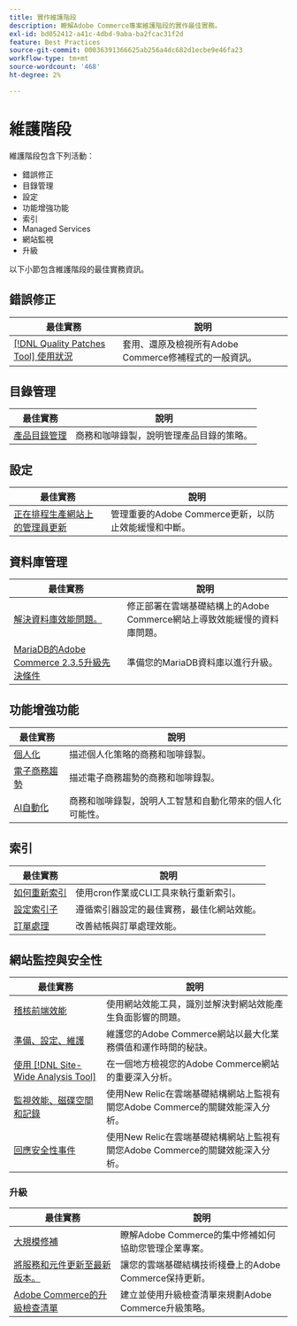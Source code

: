 ```yaml
---
title: 實作維護階段
description: 瞭解Adobe Commerce專案維護階段的實作最佳實務。
exl-id: bd052412-a41c-4dbd-9aba-ba2fcac31f2d
feature: Best Practices
source-git-commit: 00036391366625ab256a4dc682d1ecbe9e46fa23
workflow-type: tm+mt
source-wordcount: '468'
ht-degree: 2%

---
```


# 維護階段

維護階段包含下列活動：

- 錯誤修正
- 目錄管理
- 設定
- 功能增強功能
- 索引
- Managed Services
- 網站監視
- 升級

以下小節包含維護階段的最佳實務資訊。

## 錯誤修正

| 最佳實務 | 說明 |
|-----------------------------------------------------------------------------------|-------------------------------------------------------------------------------|
| [[!DNL Quality Patches Tool] 使用狀況](../../../tools/quality-patches-tool/usage.md) | 套用、還原及檢視所有Adobe Commerce修補程式的一般資訊。 |

## 目錄管理

| 最佳實務 | 說明 |
|------------------------------------------------------------------------------------------------------------------------------------------------------------------|--------------------------------------------------------------------------------------|
| [產品目錄管理](https://www.gotostage.com/channel/fca90f7960be436f9b849215d9e06026/recording/2eea2782fc874047a020391000519f8b/watch?source=CHANNEL) | 商務和咖啡錄製，說明管理產品目錄的策略。 |

## 設定

| 最佳實務 | 說明 |
|-------------------------------------------------------------------------------------------|---------------------------------------------------------------------------------|
| [正在排程生產網站上的管理員更新](scheduling-admin-updates-in-production.md) | 管理重要的Adobe Commerce更新，以防止效能緩慢和中斷。 |

## 資料庫管理

| 最佳實務 | 說明 |
|--------------------------------------------------------------------------------------------------------|-----------------------------------------------------------------------------------------------------|
| [解決資料庫效能問題&#x200B;。](resolve-database-performance-issues.md) | 修正部署在雲端基礎結構上的Adobe Commerce網站上導致效能緩慢的資料庫問題。 |
| [MariaDB的Adobe Commerce 2.3.5升級先決條件&#x200B;](commerce-235-upgrade-prerequisites-mariadb.md) | 準備您的MariaDB資料庫以進行升級。 |

## 功能增強功能

| 最佳實務 | 說明 |
|---------------------------------------------------------------------------------------------------------------------------------------------------------|-----------------------------------------------------------------------------------------------------------------------|
| [個人化](https://www.gotostage.com/channel/fca90f7960be436f9b849215d9e06026/recording/e218545a77de490fb5102eca07d0580a/watch?source=CHANNEL) | 描述個人化策略的商務和咖啡錄製。 |
| [電子商務趨勢](https://www.gotostage.com/channel/fca90f7960be436f9b849215d9e06026/recording/9a772468d7b64409a3d5dff4d67e656d/watch?source=CHANNEL) | 描述電子商務趨勢的商務和咖啡錄製。 |
| [AI自動化](https://www.gotostage.com/channel/fca90f7960be436f9b849215d9e06026/recording/27ae23699c2847be981a23ca098e548f/watch?source=CHANNEL) | 商務和咖啡錄製，說明人工智慧和自動化帶來的個人化可能性。 |

## 索引

| 最佳實務 | 說明 |
|------------------------------------------------------------------------------------------------------------|----------------------------------------------------------------------------------|
| [如何重新索引](https://developer.adobe.com/commerce/php/development/components/indexing/#how-to-reindex) | 使用cron作業或CLI工具來執行重新索引。 |
| [設定索引子&#x200B;](indexer-configuration.md) | 遵循索引器設定的最佳實務，最佳化網站效能。 |
| [訂單處理](order-processing-configuration.md) | 改善結帳與訂單處理效能。 |

## 網站監控與安全性

| 最佳實務 | 說明 |
|-------------------------------------------------------------------------------------------------------------------------------------------------|-----------------------------------------------------------------------------------------------------------|
| [稽核前端效能](frontend-performance.md) | 使用網站效能工具，識別並解決對網站效能產生負面影響的問題。 |
| [準備、設定、維護](https://business.adobe.com/blog/basics/ready-set-maintain) | 維護您的Adobe Commerce網站以最大化業務價值和運作時間的秘訣。 |
| [使用 [!DNL Site-Wide Analysis Tool]](../../../tools/site-wide-analysis-tool/intro.md#integrations-with-other-adobe-commerce-support-tools) | 在一個地方檢視您的Adobe Commerce網站的重要深入分析。 |
| [監視效能、磁碟空間和記錄](https://experienceleague.adobe.com/docs/commerce-cloud-service/user-guide/monitor/performance.html) | 使用New Relic在雲端基礎結構網站上監視有關您Adobe Commerce的關鍵效能深入分析。 |
| [回應安全性事件](respond-to-security-incident.md) | 使用New Relic在雲端基礎結構網站上監視有關您Adobe Commerce的關鍵效能深入分析。 |

### 升級

| 最佳實務 | 說明 |
|-----------------------------------------------------------------------|--------------------------------------------------------------------------------------------|
| [大規模修補](patching-at-scale.md) | 瞭解Adobe Commerce的集中修補如何協助您管理企業專案。 |
| [將服務和元件更新至最新版本&#x200B;。](update-services.md) | 讓您的雲端基礎結構技術棧疊上的Adobe Commerce保持更新。 |
| [Adobe Commerce的升級檢查清單&#x200B;](upgrade-checklist.md) | 建立並使用升級檢查清單來規劃Adobe Commerce升級策略。 |
